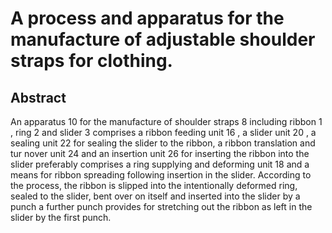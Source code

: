 # A process and apparatus for the manufacture of adjustable shoulder straps for clothing.

## Abstract
An apparatus 10 for the manufacture of shoulder straps 8 including ribbon 1 , ring 2 and slider 3 comprises a ribbon feeding unit 16 , a slider unit 20 , a sealing unit 22 for sealing the slider to the ribbon, a ribbon translation and tur nover unit 24 and an insertion unit 26 for inserting the ribbon into the slider preferably comprises a ring supplying and deforming unit 18 and a means for ribbon spreading following insertion in the slider. According to the process, the ribbon is slipped into the intentionally deformed ring, sealed to the slider, bent over on itself and inserted into the slider by a punch a further punch provides for stretching out the ribbon as left in the slider by the first punch.